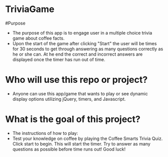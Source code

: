 # TriviaGame

#Purpose

* The purpose of this app is to engage user in a multiple choice trivia game about coffee facts.
* Upon the start of the game after clicking "Start" the user will be times for 30 seconds to get through answering as many questions correctly as he or she can. At he end the correct and incorrect answers are displayed once the timer has run out of time. 

# Who will use this repo or project?
* Anyone can use this app/game that wants to play or see dynamic display options utilizing jQuery, timers, and Javascript.

# What is the goal of this project?
* The instructions of how to play:
* Test your knowledge on coffee by playing the Coffee Smarts Trivia Quiz. Click start to begin. This will start the timer. Try to answer as many questions as possible before time runs out! Good luck!